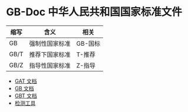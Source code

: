 # GB-Doc 中华人民共和国国家标准文件

| 缩写 | 含义 | 相关 |
| --- | --- | --- |
| GB  | 强制性国家标准 | GB-国标 |
| GB/T | 推荐下国家标准 | T-推荐 |
| GB/Z | 指导性国家标准 | Z-指导 |

- [GAT 文档](./GAT)
- [GB 文档](./GB)
- [GBT 文档](./GBT)
- [检测工具](./Tool)